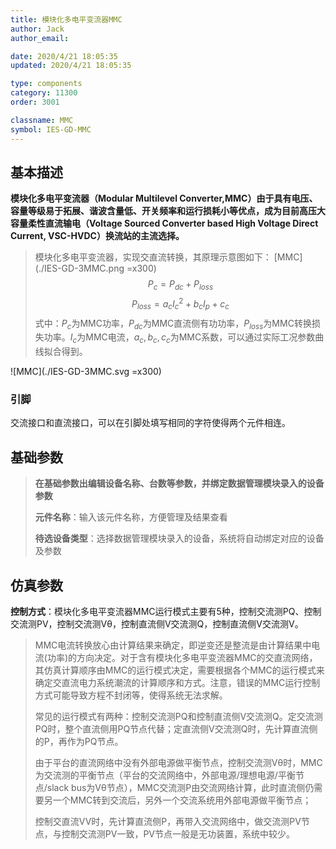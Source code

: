 ```yaml
---
title: 模块化多电平变流器MMC
author: Jack
author_email:

date: 2020/4/21 18:05:35
updated: 2020/4/21 18:05:35

type: components
category: 11300
order: 3001

classname: MMC
symbol: IES-GD-MMC
---
```

## 基本描述

 **模块化多电平变流器（Modular Multilevel Converter,MMC）由于具有电压、容量等级易于拓展、谐波含量低、开关频率和运行损耗小等优点，成为目前高压大容量柔性直流输电（Voltage Sourced Converter based High Voltage Direct Current, VSC-HVDC）换流站的主流选择。**

> 模块化多电平变流器，实现交直流转换，其原理示意图如下：
> [MMC](./IES-GD-3MMC.png =x300)
> $$P_{c} = P_{dc} + P_{loss}$$
> $$P_{loss} = a_{c}I_{c}^{2} + b_{c}I_{p} + c_{c}$$
> 式中：$P_c$为MMC功率，$P_{dc}$为MMC直流侧有功功率，$P_{loss}$为MMC转换损失功率。$I_c$为MMC电流，$a_c,b_c,c_c$为MMC系数，可以通过实际工况参数曲线拟合得到。

![MMC](./IES-GD-3MMC.svg =x300)

### 引脚
交流接口和直流接口，可以在引脚处填写相同的字符使得两个元件相连。
## 基础参数

>**在基础参数出编辑设备名称、台数等参数，并绑定数据管理模块录入的设备参数**
> 
> **元件名称**：输入该元件名称，方便管理及结果查看
> 
> **待选设备类型**：选择数据管理模块录入的设备，系统将自动绑定对应的设备及参数

## 仿真参数

**控制方式**：模块化多电平变流器MMC运行模式主要有5种，控制交流测PQ、控制交流测PV，控制交流测Vθ，控制直流侧V交流测Q，控制直流侧V交流测V。

>MMC电流转换放心由计算结果来确定，即逆变还是整流是由计算结果中电流(功率)的方向决定。对于含有模块化多电平变流器MMC的交直流网络，其仿真计算顺序由MMC的运行模式决定，需要根据各个MMC的运行模式来确定交直流电力系统潮流的计算顺序和方式。注意，错误的MMC运行控制方式可能导致方程不封闭等，使得系统无法求解。
>
>常见的运行模式有两种：控制交流测PQ和控制直流侧V交流测Q。定交流测PQ时，整个直流侧用PQ节点代替；定直流侧V交流测Q时，先计算直流侧的P，再作为PQ节点。
>
>由于平台的直流网络中没有外部电源做平衡节点，控制交流测Vθ时，MMC为交流测的平衡节点（平台的交流网络中，外部电源/理想电源/平衡节点/slack bus为Vθ节点），MMC交流测P由交流网络计算，此时直流侧仍需要另一个MMC转到交流后，另外一个交流系统用外部电源做平衡节点；
>
>控制交直流VV时，先计算直流侧P，再带入交流网络中，做交流测PV节点，与控制交流测PV一致，PV节点一般是无功装置，系统中较少。

